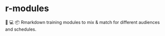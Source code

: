 # r-modules
 :pencil: :computer: :package: Rmarkdown training modules to mix & match for different audiences and schedules.  
